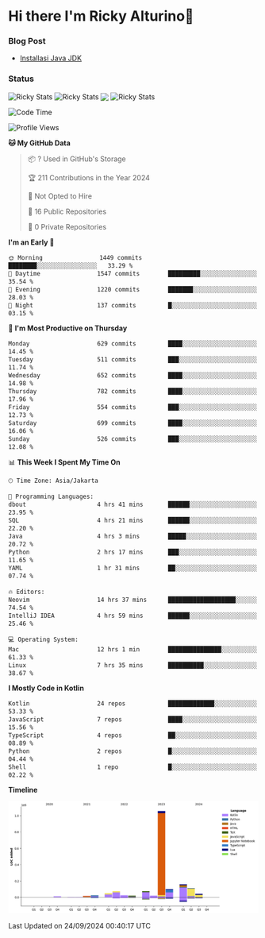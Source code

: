 # Hi there I'm Ricky Alturino👋

### Blog Post

<!-- BLOG-POST-LIST:START -->

- [Installasi Java JDK](https://onirutla.medium.com/installasi-java-jdk-ec701beeb5cb?source=rss-d9d81c918cc9------2)
<!-- BLOG-POST-LIST:END -->

### Status

<img align="center" alt="Ricky Stats" src="https://github-readme-stats.vercel.app/api?username=Alturino&theme=dark&show_icons=true&hide_border=false" />
<img align="center" alt="Ricky Stats" src="https://github-readme-stats.vercel.app/api/top-langs/?username=Alturino&theme=dark&show_icons=true&layout=compact"/>
<img align="center" width="640px" src="https://github-readme-stats.vercel.app/api/wakatime?username=Alturino&layout=compact&hide_border=true&theme=dark">
<img align="center" alt="Ricky Stats" src="https://leetcard.jacoblin.cool/onirutla?border=0&radius=20&ext=activity"/>

<!--START_SECTION:waka-->
![Code Time](http://img.shields.io/badge/Code%20Time-580%20hrs%2023%20mins-blue)

![Profile Views](http://img.shields.io/badge/Profile%20Views-0-blue)

**🐱 My GitHub Data** 

> 📦 ? Used in GitHub's Storage 
 > 
> 🏆 211 Contributions in the Year 2024
 > 
> 🚫 Not Opted to Hire
 > 
> 📜 16 Public Repositories 
 > 
> 🔑 0 Private Repositories 
 > 
**I'm an Early 🐤** 

```text
🌞 Morning                1449 commits        ████████░░░░░░░░░░░░░░░░░   33.29 % 
🌆 Daytime                1547 commits        █████████░░░░░░░░░░░░░░░░   35.54 % 
🌃 Evening                1220 commits        ███████░░░░░░░░░░░░░░░░░░   28.03 % 
🌙 Night                  137 commits         █░░░░░░░░░░░░░░░░░░░░░░░░   03.15 % 
```
📅 **I'm Most Productive on Thursday** 

```text
Monday                   629 commits         ████░░░░░░░░░░░░░░░░░░░░░   14.45 % 
Tuesday                  511 commits         ███░░░░░░░░░░░░░░░░░░░░░░   11.74 % 
Wednesday                652 commits         ████░░░░░░░░░░░░░░░░░░░░░   14.98 % 
Thursday                 782 commits         ████░░░░░░░░░░░░░░░░░░░░░   17.96 % 
Friday                   554 commits         ███░░░░░░░░░░░░░░░░░░░░░░   12.73 % 
Saturday                 699 commits         ████░░░░░░░░░░░░░░░░░░░░░   16.06 % 
Sunday                   526 commits         ███░░░░░░░░░░░░░░░░░░░░░░   12.08 % 
```


📊 **This Week I Spent My Time On** 

```text
🕑︎ Time Zone: Asia/Jakarta

💬 Programming Languages: 
dbout                    4 hrs 41 mins       ██████░░░░░░░░░░░░░░░░░░░   23.95 % 
SQL                      4 hrs 21 mins       ██████░░░░░░░░░░░░░░░░░░░   22.20 % 
Java                     4 hrs 3 mins        █████░░░░░░░░░░░░░░░░░░░░   20.72 % 
Python                   2 hrs 17 mins       ███░░░░░░░░░░░░░░░░░░░░░░   11.65 % 
YAML                     1 hr 31 mins        ██░░░░░░░░░░░░░░░░░░░░░░░   07.74 % 

🔥 Editors: 
Neovim                   14 hrs 37 mins      ███████████████████░░░░░░   74.54 % 
IntelliJ IDEA            4 hrs 59 mins       ██████░░░░░░░░░░░░░░░░░░░   25.46 % 

💻 Operating System: 
Mac                      12 hrs 1 min        ███████████████░░░░░░░░░░   61.33 % 
Linux                    7 hrs 35 mins       ██████████░░░░░░░░░░░░░░░   38.67 % 
```

**I Mostly Code in Kotlin** 

```text
Kotlin                   24 repos            █████████████░░░░░░░░░░░░   53.33 % 
JavaScript               7 repos             ████░░░░░░░░░░░░░░░░░░░░░   15.56 % 
TypeScript               4 repos             ██░░░░░░░░░░░░░░░░░░░░░░░   08.89 % 
Python                   2 repos             █░░░░░░░░░░░░░░░░░░░░░░░░   04.44 % 
Shell                    1 repo              █░░░░░░░░░░░░░░░░░░░░░░░░   02.22 % 
```



**Timeline**

![Lines of Code chart](https://raw.githubusercontent.com/Alturino/Alturino/main/assets/bar_graph.png)


 Last Updated on 24/09/2024 00:40:17 UTC
<!--END_SECTION:waka-->
